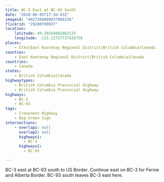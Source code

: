 ```yaml
---
title: BC-3 East at BC-93 South
date: "2018-08-05T17:30:43Z"
imageid: "4927304869037006236"
flickrid: "29280799937"
location:
    latitude: 49.29344891062533
    longitude: -115.12727737426758
places:
    - Elko|East Kootenay Regional District|British Columbia|Canada
counties:
    - East Kootenay Regional District|British Columbia|Canada
countries:
    - Canada
states:
    - British Columbia|Canada
highwaytypes:
    - British Columbia Provincial Highway
    - British Columbia Provincial Highway
highways:
    - BC-3
    - BC-93
tags:
    - Crowsnest Highway
    - Big Green Sign
intersections:
    - overlap1: null
      overlap2: null
      highways1:
        - BC-3
      highways2:
        - BC-93

---
```

BC-3 east at BC-93 south to US Border.  Continue east on BC-3 for Fernie and Alberta Border.  BC-93 south leaves BC-3 east here.